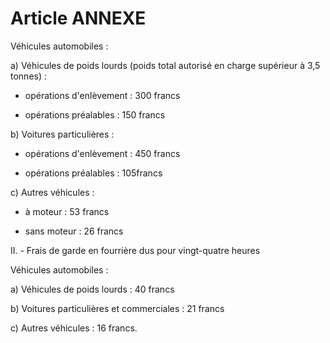 # Article ANNEXE

Véhicules automobiles :

a) Véhicules de poids lourds (poids total autorisé en charge supérieur à 3,5 tonnes) :

- opérations d'enlèvement : 300 francs

- opérations préalables : 150 francs

b) Voitures particulières :

- opérations d'enlèvement : 450 francs

- opérations préalables : 105francs

c) Autres véhicules :

- à moteur : 53 francs

- sans moteur : 26 francs

II. - Frais de garde en fourrière dus pour vingt-quatre heures

Véhicules automobiles :

a) Véhicules de poids lourds : 40 francs

b) Voitures particulières et commerciales : 21 francs

c) Autres véhicules : 16 francs.
